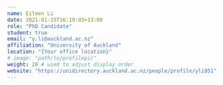 ```yaml
---
name: Eileen Li
date: 2021-01-15T16:19:03+13:00
role: "PhD Candidate"
student: true
email: "y.li@auckland.ac.nz"
affiliation: "University of Auckland"
location: "{Your office location}"
# image: "path/to/profilepic"
weight: 20 # used to adjust display order
website: "https://unidirectory.auckland.ac.nz/people/profile/yli851"
---
```

